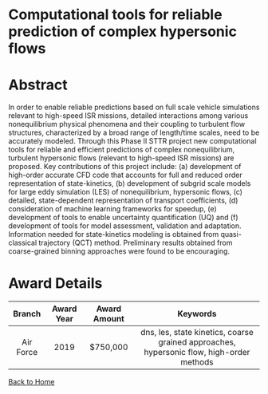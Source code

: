 
Computational tools for reliable prediction of complex hypersonic flows
=======================================================================

# Abstract


In order to enable reliable predictions based on full scale vehicle simulations relevant to high-speed ISR missions, detailed interactions among various nonequilibrium physical phenomena and their coupling to turbulent flow structures, characterized by a broad range of length/time scales, need to be accurately modeled. Through this Phase II STTR project new computational tools for reliable and efficient predictions of complex nonequilibrium, turbulent hypersonic flows (relevant to high-speed ISR missions) are proposed. Key contributions of this project include: (a) development of high-order accurate CFD code that accounts for full and reduced order representation of state-kinetics, (b) development of subgrid scale models for large eddy simulation (LES) of nonequilibrium, hypersonic flows, (c) detailed, state-dependent representation of transport coefficients, (d) consideration of machine learning frameworks for speedup, (e) development of tools to enable uncertainty quantification (UQ) and (f) development of tools for model assessment, validation and adaptation. Information needed for state-kinetics modeling is obtained from quasi-classical trajectory (QCT) method. Preliminary results obtained from coarse-grained binning approaches were found to be encouraging.  

# Award Details

|Branch|Award Year|Award Amount|Keywords|
| :---: | :---: | :---: | :---: |
|Air Force|2019|$750,000|dns, les, state kinetics, coarse grained approaches, hypersonic flow, high-order methods|
  
  


[Back to Home](https://github.com/chrischow/dod_sbir_awards/Reports/DJ/#1412)